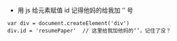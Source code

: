 - 用 js 给元素赋值 id 记得他妈的给我加 ‘’ 号
```
var div = document.createElement('div')
div.id = 'resumePaper'	// 这里给我加他妈的‘’，记住了没？
```
